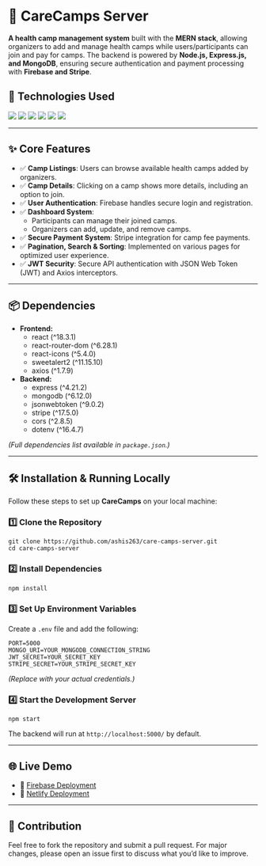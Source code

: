 
<h1>🎯 CareCamps Server</h1>

<p><strong>A health camp management system</strong> built with the <strong>MERN stack</strong>, allowing organizers to add and manage health camps while users/participants can join and pay for camps. The backend is powered by <strong>Node.js, Express.js, and MongoDB</strong>, ensuring secure authentication and payment processing with <strong>Firebase and Stripe</strong>.</p>

<h2>🚀 Technologies Used</h2>
<p>
  <img src="https://img.shields.io/badge/MongoDB-47A248?style=for-the-badge&logo=mongodb&logoColor=white">
  <img src="https://img.shields.io/badge/Express.js-000000?style=for-the-badge&logo=express&logoColor=white">
  <img src="https://img.shields.io/badge/React-61DAFB?style=for-the-badge&logo=react&logoColor=black">
  <img src="https://img.shields.io/badge/Node.js-339933?style=for-the-badge&logo=node.js&logoColor=white">
  <img src="https://img.shields.io/badge/Firebase-FFCA28?style=for-the-badge&logo=firebase&logoColor=black">
  <img src="https://img.shields.io/badge/Tailwind%20CSS-06B6D4?style=for-the-badge&logo=tailwindcss&logoColor=white">
</p>
<hr>

<h2>✨ Core Features</h2>
<ul>
  <li>✅ <strong>Camp Listings</strong>: Users can browse available health camps added by organizers.</li>
  <li>✅ <strong>Camp Details</strong>: Clicking on a camp shows more details, including an option to join.</li>
  <li>✅ <strong>User Authentication</strong>: Firebase handles secure login and registration.</li>
  <li>✅ <strong>Dashboard System</strong>: 
    <ul>
      <li>Participants can manage their joined camps.</li>
      <li>Organizers can add, update, and remove camps.</li>
    </ul>
  </li>
  <li>✅ <strong>Secure Payment System</strong>: Stripe integration for camp fee payments.</li>
  <li>✅ <strong>Pagination, Search & Sorting</strong>: Implemented on various pages for optimized user experience.</li>
  <li>✅ <strong>JWT Security</strong>: Secure API authentication with JSON Web Token (JWT) and Axios interceptors.</li>
</ul>
<hr>

<h2>📦 Dependencies</h2>
<ul>
  <li><strong>Frontend:</strong>
    <ul>
      <li>react (^18.3.1)</li>
      <li>react-router-dom (^6.28.1)</li>
      <li>react-icons (^5.4.0)</li>
      <li>sweetalert2 (^11.15.10)</li>
      <li>axios (^1.7.9)</li>
    </ul>
  </li>
  <li><strong>Backend:</strong>
    <ul>
      <li>express (^4.21.2)</li>
      <li>mongodb (^6.12.0)</li>
      <li>jsonwebtoken (^9.0.2)</li>
      <li>stripe (^17.5.0)</li>
      <li>cors (^2.8.5)</li>
      <li>dotenv (^16.4.7)</li>
    </ul>
  </li>
</ul>
<p><em>(Full dependencies list available in <code>package.json</code>.)</em></p>
<hr>

<h2>🛠️ Installation & Running Locally</h2>
<p>Follow these steps to set up <strong>CareCamps</strong> on your local machine:</p>

<h3>1️⃣ Clone the Repository</h3>
<pre><code>git clone https://github.com/ashis263/care-camps-server.git
cd care-camps-server</code></pre>

<h3>2️⃣ Install Dependencies</h3>
<pre><code>npm install</code></pre>

<h3>3️⃣ Set Up Environment Variables</h3>
<p>Create a <code>.env</code> file and add the following:</p>
<pre><code>PORT=5000
MONGO_URI=YOUR_MONGODB_CONNECTION_STRING
JWT_SECRET=YOUR_SECRET_KEY
STRIPE_SECRET=YOUR_STRIPE_SECRET_KEY</code></pre>
<p><em>(Replace with your actual credentials.)</em></p>

<h3>4️⃣ Start the Development Server</h3>
<pre><code>npm start</code></pre>
<p>The backend will run at <code>http://localhost:5000/</code> by default.</p>
<hr>

<h2>🌐 Live Demo</h2>
<ul>
  <li>🚀 <a href="https://care-camps.web.app/">Firebase Deployment</a></li>
  <li>🚀 <a href="https://care-camps.netlify.app/">Netlify Deployment</a></li>
</ul>
<hr>

<h2>🤝 Contribution</h2>
<p>Feel free to fork the repository and submit a pull request. For major changes, please open an issue first to discuss what you’d like to improve.</p>
